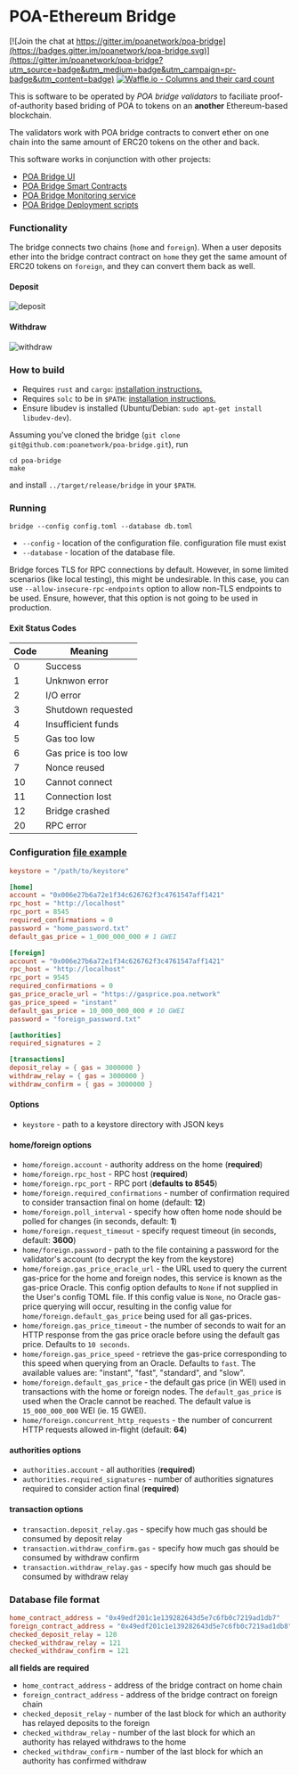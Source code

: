 # POA-Ethereum Bridge

[![Join the chat at https://gitter.im/poanetwork/poa-bridge](https://badges.gitter.im/poanetwork/poa-bridge.svg)](https://gitter.im/poanetwork/poa-bridge?utm_source=badge&utm_medium=badge&utm_campaign=pr-badge&utm_content=badge)
[![Waffle.io - Columns and their card count](https://badge.waffle.io/poanetwork/poa-bridge.svg?columns=all)](https://waffle.io/poanetwork/poa-bridge)

This is software to be operated by *POA bridge validators* to faciliate proof-of-authority
based briding of POA to tokens on an **another** Ethereum-based blockchain.

The validators work with POA bridge contracts to convert ether on one chain into the same
amount of ERC20 tokens on the other and back.

This software works in conjunction with other projects:

* [POA Bridge UI](https://github.com/poanetwork/bridge-ui)
* [POA Bridge Smart Contracts](https://github.com/poanetwork/poa-bridge-contracts)
* [POA Bridge Monitoring service](https://github.com/poanetwork/bridge-monitor)
* [POA Bridge Deployment scripts](https://github.com/poanetwork/deployment-bridge)

### Functionality

The bridge connects two chains (`home` and `foreign`). When a user deposits ether into the
bridge contract contract on `home` they get the same amount of ERC20 tokens on `foreign`,
and they can convert them back as well.

#### Deposit

![deposit](./res/deposit.png)

#### Withdraw

![withdraw](./res/withdraw.png)

### How to build

* Requires `rust` and `cargo`: [installation instructions.](https://www.rust-lang.org/en-US/install.html)
* Requires `solc` to be in `$PATH`: [installation instructions.](https://solidity.readthedocs.io/en/develop/installing-solidity.html)
* Ensure libudev is installed (Ubuntu/Debian: `sudo apt-get install libudev-dev`).

Assuming you've cloned the bridge (`git clone git@github.com:poanetwork/poa-bridge.git`), run

```
cd poa-bridge
make
```

and install `../target/release/bridge` in your `$PATH`.

### Running

```
bridge --config config.toml --database db.toml
```

- `--config` - location of the configuration file. configuration file must exist
- `--database` - location of the database file.

Bridge forces TLS for RPC connections by default. However, in some limited scenarios (like local testing),
this might be undesirable. In this case, you can use `--allow-insecure-rpc-endpoints` option to allow non-TLS
endpoints to be used. Ensure, however, that this option is not going to be used in production.


#### Exit Status Codes

| Code | Meaning              |
|------|----------------------|
|    0 | Success              |
|    1 | Unknwon error        |
|    2 | I/O error            |
|    3 | Shutdown requested   |
|    4 | Insufficient funds   |
|    5 | Gas too low          |
|    6 | Gas price is too low |
|    7 | Nonce reused         |
|   10 | Cannot connect       |
|   11 | Connection lost      |
|   12 | Bridge crashed       |
|   20 | RPC error            |

### Configuration [file example](./examples/config.toml)

```toml
keystore = "/path/to/keystore"

[home]
account = "0x006e27b6a72e1f34c626762f3c4761547aff1421"
rpc_host = "http://localhost"
rpc_port = 8545
required_confirmations = 0
password = "home_password.txt"
default_gas_price = 1_000_000_000 # 1 GWEI

[foreign]
account = "0x006e27b6a72e1f34c626762f3c4761547aff1421"
rpc_host = "http://localhost"
rpc_port = 9545
required_confirmations = 0
gas_price_oracle_url = "https://gasprice.poa.network"
gas_price_speed = "instant"
default_gas_price = 10_000_000_000 # 10 GWEI
password = "foreign_password.txt"

[authorities]
required_signatures = 2

[transactions]
deposit_relay = { gas = 3000000 }
withdraw_relay = { gas = 3000000 }
withdraw_confirm = { gas = 3000000 }
```

#### Options

- `keystore` - path to a keystore directory with JSON keys

#### home/foreign options

- `home/foreign.account` - authority address on the home (**required**)
- `home/foreign.rpc_host` - RPC host (**required**)
- `home/foreign.rpc_port` - RPC port (**defaults to 8545**)
- `home/foreign.required_confirmations` - number of confirmation required to consider transaction final on home (default: **12**)
- `home/foreign.poll_interval` - specify how often home node should be polled for changes (in seconds, default: **1**)
- `home/foreign.request_timeout` - specify request timeout (in seconds, default: **3600**)
- `home/foreign.password` - path to the file containing a password for the validator's account (to decrypt the key from the keystore)
- `home/foreign.gas_price_oracle_url` - the URL used to query the current gas-price for the home and foreign nodes, this service is known as the gas-price Oracle. This config option defaults to `None` if not supplied in the User's config TOML file. If this config value is `None`, no Oracle gas-price querying will occur, resulting in the config value for `home/foreign.default_gas_price` being used for all gas-prices.
- `home/foreign.gas_price_timeout` - the number of seconds to wait for an HTTP response from the gas price oracle before using the default gas price. Defaults to `10 seconds`.
- `home/foreign.gas_price_speed` - retrieve the gas-price corresponding to this speed when querying from an Oracle. Defaults to `fast`. The available values are: "instant", "fast", "standard", and "slow".
- `home/foreign.default_gas_price` - the default gas price (in WEI) used in transactions with the home or foreign nodes. The `default_gas_price` is used when the Oracle cannot be reached. The default value is `15_000_000_000` WEI (ie. 15 GWEI).
- `home/foreign.concurrent_http_requests` - the number of concurrent HTTP requests allowed in-flight (default: **64**)

#### authorities options

- `authorities.account` - all authorities (**required**)
- `authorities.required_signatures` - number of authorities signatures required to consider action final (**required**)

#### transaction options

- `transaction.deposit_relay.gas` - specify how much gas should be consumed by deposit relay
- `transaction.withdraw_confirm.gas` - specify how much gas should be consumed by withdraw confirm
- `transaction.withdraw_relay.gas` - specify how much gas should be consumed by withdraw relay

### Database file format

```toml
home_contract_address = "0x49edf201c1e139282643d5e7c6fb0c7219ad1db7"
foreign_contract_address = "0x49edf201c1e139282643d5e7c6fb0c7219ad1db8"
checked_deposit_relay = 120
checked_withdraw_relay = 121
checked_withdraw_confirm = 121
```

**all fields are required**

- `home_contract_address` - address of the bridge contract on home chain
- `foreign_contract_address` - address of the bridge contract on foreign chain
- `checked_deposit_relay` - number of the last block for which an authority has relayed deposits to the foreign
- `checked_withdraw_relay` - number of the last block for which an authority has relayed withdraws to the home
- `checked_withdraw_confirm` - number of the last block for which an authority has confirmed withdraw
